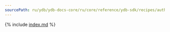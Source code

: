 ```yaml
---
sourcePath: ru/ydb/ydb-docs-core/ru/core/reference/ydb-sdk/recipes/auth/index.md
---
```


{% include [index.md](_includes/index.md) %}

